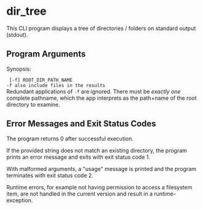 # dir_tree
This CLI program displays a tree of directories / folders on standard output (stdout).
## Program Arguments
Synopsis:

` [-f] ROOT_DIR_PATH_NAME`
<br>`-f also include files in the results`
<br>Redundant applications of `-f` are ignored. There must be *exactly one* complete pathname, which the app interprets as the path+name of the root directory to examine. 
## Error Messages and Exit Status Codes
The program returns 0 after successful execution.

If the provided string does not match an existing directory, the program prints an error message and exits with exit status code 1. 

With malformed arguments, a "usage" message is printed and the program terminates with exit status code 2.

Runtime errors, for example not having permission to access a filesystem item, are not handled in the current version and result in a runtime-exception.
